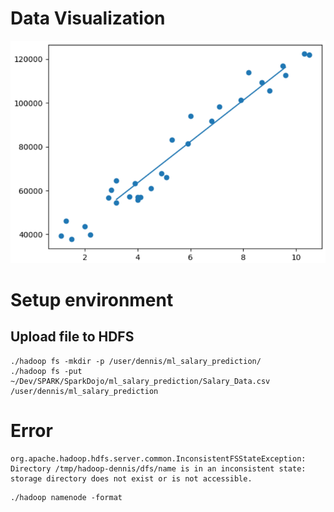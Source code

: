 # Data Visualization

![](https://github.com/dennisholee/SparkDojo/blob/master/ml_salary_prediction/ML_SALARY_PREDICTION.png)

# Setup environment

## Upload file to HDFS
```shell
./hadoop fs -mkdir -p /user/dennis/ml_salary_prediction/
./hadoop fs -put ~/Dev/SPARK/SparkDojo/ml_salary_prediction/Salary_Data.csv /user/dennis/ml_salary_prediction
```

# Error
```shell
org.apache.hadoop.hdfs.server.common.InconsistentFSStateException: Directory /tmp/hadoop-dennis/dfs/name is in an inconsistent state: storage directory does not exist or is not accessible.
```

```shell
./hadoop namenode -format
```
